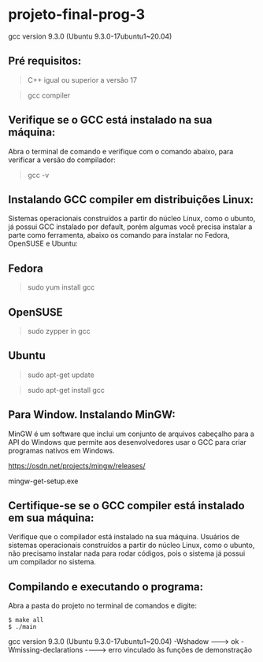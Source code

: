 # projeto-final-prog-3
gcc version 9.3.0 (Ubuntu 9.3.0-17ubuntu1~20.04) 
## Pré requisitos:
> C++ igual ou superior a versão 17

> gcc compiler

## Verifique se o GCC está instalado na sua máquina:
Abra o terminal de comando e verifique com o comando abaixo, para verificar a versão do compilador:
    
>gcc -v


## Instalando GCC compiler em distribuições Linux:
 Sistemas operacionais construídos a partir do núcleo Linux, como o ubunto, já possui GCC instalado por default, porém algumas você precisa instalar a parte como ferramenta, abaixo os comando para instalar no Fedora, OpenSUSE e Ubuntu: 

## Fedora

> sudo yum install gcc

## OpenSUSE

> sudo zypper in gcc

## Ubuntu

> sudo apt-get update

> sudo apt-get install gcc

## Para Window. Instalando MinGW:

MinGW é um software que inclui um conjunto de arquivos cabeçalho para a API do Windows que permite aos desenvolvedores usar o GCC para criar programas nativos em Windows.

https://osdn.net/projects/mingw/releases/

mingw-get-setup.exe


## Certifique-se se o GCC compiler está instalado em sua máquina:







Verifique que o compilador está instalado na sua máquina.
Usuários de sistemas operacionais construídos a partir do núcleo Linux, como o ubunto, não precisamo instalar nada para rodar códigos, pois o sistema já possui um compilador no sistema.

## Compilando e executando o programa:
Abra a pasta do projeto no terminal de comandos e digite:

    $ make all
    $ ./main




gcc version 9.3.0 (Ubuntu 9.3.0-17ubuntu1~20.04) 
-Wshadow ---> ok
-Wmissing-declarations ----> erro vinculado às funções de demonstração